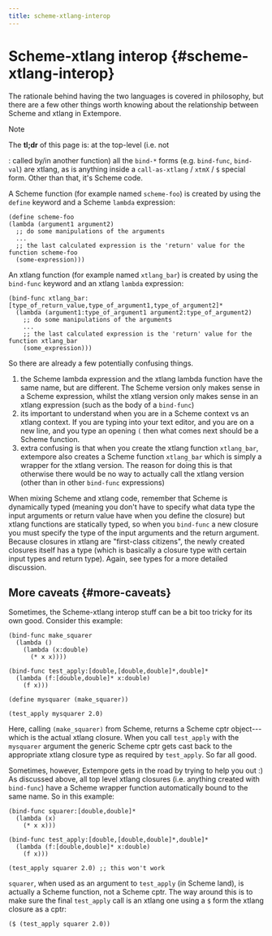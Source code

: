 ```yaml
---
title: scheme-xtlang-interop
---
```


# Scheme-xtlang interop {#scheme-xtlang-interop}

The rationale behind having the two languages is covered in <span
role="doc">philosophy</span>, but there are a few other things worth
knowing about the relationship between Scheme and xtlang in Extempore.

Note

The **tl;dr** of this page is: at the top-level (i.e. not

:   called by/in another function) all the `bind-*` forms (e.g.
    `bind-func`, `bind-val`) are xtlang, as is anything inside a
    `call-as-xtlang` / `xtmX` / `$` special form. Other than that, it's
    Scheme code.

A Scheme function (for example named `scheme-foo`) is created by using
the `define` keyword and a Scheme `lambda` expression:

~~~~ sourceCode
(define scheme-foo
(lambda (argument1 argument2)
  ;; do some manipulations of the arguments
  ...
  ;; the last calculated expression is the 'return' value for the function scheme-foo
  (some-expression)))
~~~~

An xtlang function (for example named `xtlang_bar`) is created by using
the `bind-func` keyword and an xtlang `lambda` expression:

~~~~ sourceCode
(bind-func xtlang_bar:[type_of_return_value,type_of_argument1,type_of_argument2]*
  (lambda (argument1:type_of_argument1 argument2:type_of_argument2)
    ;; do some manipulations of the arguments
    ...
    ;; the last calculated expression is the 'return' value for the function xtlang_bar
    (some_expression)))
~~~~

So there are already a few potentially confusing things.

1.  the Scheme lambda expression and the xtlang lambda function have the
    same name, but are different. The Scheme version only makes sense in
    a Scheme expression, whilst the xtlang version only makes sense in
    an xtlang expression (such as the body of a `bind-func`)
2.  its important to understand when you are in a Scheme context vs an
    xtlang context. If you are typing into your text editor, and you are
    on a new line, and you type an opening `(` then what comes next
    should be a Scheme function.
3.  extra confusing is that when you create the xtlang function
    `xtlang_bar`, extempore also creates a Scheme function `xtlang_bar`
    which is simply a wrapper for the xtlang version. The reason for
    doing this is that otherwise there would be no way to actually call
    the xtlang version (other than in other `bind-func` expressions)

When mixing Scheme and xtlang code, remember that Scheme is dynamically
typed (meaning you don't have to specify what data type the input
arguments or return value have when you define the closure) but xtlang
functions are statically typed, so when you `bind-func` a new closure
you must specify the type of the input arguments and the return
argument. Because closures in xtlang are "first-class citizens", the
newly created closures itself has a type (which is basically a closure
type with certain input types and return type). Again, see <span
role="doc">types</span> for a more detailed discussion.

## More caveats {#more-caveats}

Sometimes, the Scheme-xtlang interop stuff can be a bit too tricky for
its own good. Consider this example:

~~~~ sourceCode
(bind-func make_squarer
  (lambda ()
    (lambda (x:double)
      (* x x))))

(bind-func test_apply:[double,[double,double]*,double]*
  (lambda (f:[double,double]* x:double)
    (f x)))

(define mysquarer (make_squarer))

(test_apply mysquarer 2.0)
~~~~

Here, calling `(make_squarer)` from Scheme, returns a Scheme cptr
object---which is the actual xtlang closure. When you call `test_apply`
with the `mysquarer` argument the generic Scheme cptr gets cast back to
the appropriate xtlang closure type as required by `test_apply`. So far
all good.

Sometimes, however, Extempore gets in the road by trying to help you out
:) As discussed above, all top level xtlang closures (i.e. anything
created with `bind-func`) have a Scheme wrapper function automatically
bound to the same name. So in this example:

~~~~ sourceCode
(bind-func squarer:[double,double]*
  (lambda (x)
    (* x x)))

(bind-func test_apply:[double,[double,double]*,double]*
  (lambda (f:[double,double]* x:double)
    (f x)))

(test_apply squarer 2.0) ;; this won't work
~~~~

`squarer`, when used as an argument to `test_apply` (in Scheme land), is
actually a Scheme function, not a Scheme cptr. The way around this is to
make sure the final `test_apply` call is an xtlang one using a `$` form
the xtlang closure as a cptr:

~~~~ sourceCode
($ (test_apply squarer 2.0))
~~~~
